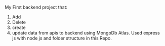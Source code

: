 My First backend project that:
1. Add
2. Delete
3. create
4. update 
data from apis to backend using MongoDb Atlas.
Used express js with node js and folder structure in this Repo.
